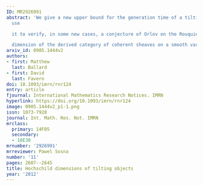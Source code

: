 ```yaml
---
ID: MR2926991
abstract: 'We give a new upper bound for the generation time of a tilting object and
  use

  it to verify, in some new cases, a conjecture of Orlov on the Rouquier

  dimension of the derived category of coherent sheaves on a smooth variety.'
arxiv_id: 0905.1444v2
authors:
- first: Matthew
  last: Ballard
- first: David
  last: Favero
doi: 10.1093/imrn/rnr124
entry: article
fjournal: International Mathematics Research Notices. IMRN
hyperlink: https://doi.org/10.1093/imrn/rnr124
image: 0905.1444v2_p1-1.png
issn: 1073-7928
journal: Int. Math. Res. Not. IMRN
mrclass:
  primary: 14F05
  secondary:
  - 18E30
mrnumber: '2926991'
mrreviewer: Pawel Sosna
number: '11'
pages: 2607--2645
title: Hochschild dimensions of tilting objects
year: '2012'
---
```

